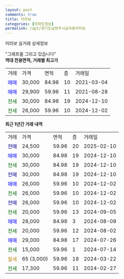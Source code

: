 ```yaml
---
layout: post
comments: true
title: 미라보
categories: [아파트정보]
permalink: /apt/경기도남양주시금곡동미라보
---
```


미라보 실거래 상세정보

<script type="text/javascript">
  google.charts.load('current', {'packages':['line', 'corechart']});
  google.charts.setOnLoadCallback(drawChart);

  function drawChart() {
    var data = new google.visualization.DataTable();
    data.addColumn('date', '거래일');
    data.addColumn('number', "매매");
    data.addColumn('number', "전세");
    data.addColumn('number', "전매");

    data.addRows([[new Date(Date.parse("2025-02-10")), null, null, 24500], [new Date(Date.parse("2024-12-10")), 30000, null, null], [new Date(Date.parse("2024-12-10")), null, 30000, null], [new Date(Date.parse("2024-12-10")), null, null, 30000], [new Date(Date.parse("2024-12-02")), 26000, null, null], [new Date(Date.parse("2024-12-02")), null, 26000, null], [new Date(Date.parse("2024-12-02")), null, null, 26000], [new Date(Date.parse("2024-09-05")), null, 20000, null], [new Date(Date.parse("2024-08-09")), 28000, null, null], [new Date(Date.parse("2024-08-02")), null, 20000, null], [new Date(Date.parse("2024-07-26")), 29000, null, null], [new Date(Date.parse("2024-07-14")), null, 15000, null], [new Date(Date.parse("2024-03-22")), null, null, null], [new Date(Date.parse("2024-02-27")), null, 17300, null]]);

    var options = {
      hAxis: {
        format: 'yyyy/MM/dd'
      },    
      lineWidth: 0,
      pointsVisible: true,    
      title: '최근 1년간 유형별 실거래가 분포',
      legend: { position: 'bottom' }
    };

    var formatter = new google.visualization.NumberFormat({pattern:'###,###'} );
    formatter.format(data, 1);
    formatter.format(data, 2);
    
    setTimeout(function() {
        var chart = new google.visualization.LineChart(document.getElementById('columnchart_material'));
        chart.draw(data, (options));
        document.getElementById('loading').style.display = 'none';
    }, 200);
  }
</script>


<div id="loading" style="z-index:20; display: block; margin-left: 0px">"그래프를 그리고 있습니다"</div>
<div id="columnchart_material" style="width: 95%; margin-left: 0px; display: block"></div>
<!-- contents start -->
<b>역대 전용면적, 거래별 최고가</b>
<table class="sortable">
    <tr>
      <td>거래</td>
      <td>가격</td>
      <td>면적</td>
      <td>층</td>
      <td>거래일</td>
    </tr>
        <tr>
          <td><a style="color: blue">매매</a></td>
          <td>30,000</td>
          <td>84.98</td>
          <td>10</td>
          <td>2021-03-04</td>
        </tr>            <tr>
          <td><a style="color: blue">매매</a></td>
          <td>29,900</td>
          <td>59.96</td>
          <td>11</td>
          <td>2021-08-28</td>
        </tr>        
        <tr>
              <td><a style="color: darkgreen">전세</a></td>
              <td>30,000</td>
              <td>84.98</td>
              <td>19</td>
              <td>2024-12-10</td>
            </tr>            <tr>
              <td><a style="color: darkgreen">전세</a></td>
              <td>26,000</td>
              <td>59.96</td>
              <td>10</td>
              <td>2024-12-02</td>
            </tr>        
    
</table>

<b>최근 1년간 거래 내역</b>

<table class="sortable">
    <tr>
      <td>거래</td>
      <td>가격</td>
      <td>면적</td>
      <td>층</td>
      <td>거래일</td>
    </tr>
    <tr>
      <td><a style="color: darkblue">전매</a></td>
      <td>24,500</td>
      <td>59.96</td>
      <td>20</td>
      <td>2025-02-10</td>
    </tr>          <tr>
      <td><a style="color: blue">매매</a></td>
      <td>30,000</td>
      <td>84.98</td>
      <td>19</td>
      <td>2024-12-10</td>
    </tr>          <tr>
      <td><a style="color: darkgreen">전세</a></td>
      <td>30,000</td>
      <td>84.98</td>
      <td>19</td>
      <td>2024-12-10</td>
    </tr>          <tr>
      <td><a style="color: darkblue">전매</a></td>
      <td>30,000</td>
      <td>84.98</td>
      <td>19</td>
      <td>2024-12-10</td>
    </tr>          <tr>
      <td><a style="color: blue">매매</a></td>
      <td>26,000</td>
      <td>59.96</td>
      <td>10</td>
      <td>2024-12-02</td>
    </tr>          <tr>
      <td><a style="color: darkgreen">전세</a></td>
      <td>26,000</td>
      <td>59.96</td>
      <td>10</td>
      <td>2024-12-02</td>
    </tr>          <tr>
      <td><a style="color: darkblue">전매</a></td>
      <td>26,000</td>
      <td>59.96</td>
      <td>10</td>
      <td>2024-12-02</td>
    </tr>          <tr>
      <td><a style="color: darkgreen">전세</a></td>
      <td>20,000</td>
      <td>59.96</td>
      <td>13</td>
      <td>2024-09-05</td>
    </tr>          <tr>
      <td><a style="color: blue">매매</a></td>
      <td>28,000</td>
      <td>84.98</td>
      <td>3</td>
      <td>2024-08-09</td>
    </tr>          <tr>
      <td><a style="color: darkgreen">전세</a></td>
      <td>20,000</td>
      <td>59.96</td>
      <td>12</td>
      <td>2024-08-02</td>
    </tr>          <tr>
      <td><a style="color: blue">매매</a></td>
      <td>29,000</td>
      <td>84.98</td>
      <td>17</td>
      <td>2024-07-26</td>
    </tr>          <tr>
      <td><a style="color: darkgreen">전세</a></td>
      <td>15,000</td>
      <td>59.96</td>
      <td>1</td>
      <td>2024-07-14</td>
    </tr>          <tr>
      <td><a style="color: darkgoldenrod">월세</a></td>
      <td>65 (3,000)</td>
      <td>59.96</td>
      <td>18</td>
      <td>2024-03-22</td>
    </tr>          <tr>
      <td><a style="color: darkgreen">전세</a></td>
      <td>17,300</td>
      <td>59.96</td>
      <td>11</td>
      <td>2024-02-27</td>
    </tr>      </table>
<!-- contents end -->    

